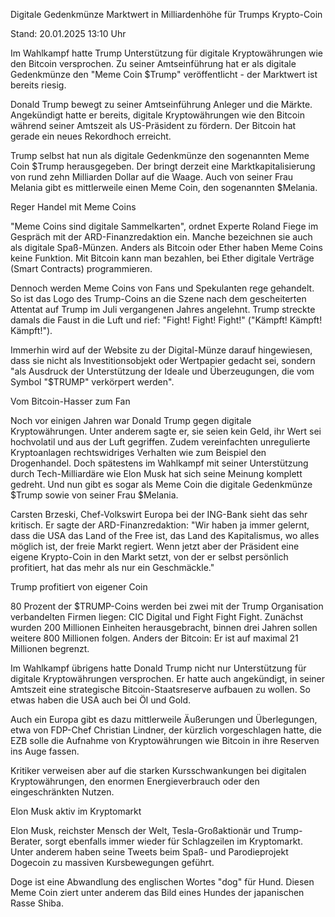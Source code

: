 
Digitale Gedenkmünze
Marktwert in Milliardenhöhe für Trumps Krypto-Coin


Stand: 20.01.2025 13:10 Uhr


Im Wahlkampf hatte Trump Unterstützung für digitale Kryptowährungen wie den Bitcoin versprochen. Zu seiner Amtseinführung hat er als digitale Gedenkmünze den "Meme Coin $Trump" veröffentlicht - der Marktwert ist bereits riesig.



Donald Trump bewegt zu seiner Amtseinführung Anleger und die Märkte. Angekündigt hatte er bereits, digitale Kryptowährungen wie den Bitcoin während seiner Amtszeit als US-Präsident zu fördern. Der Bitcoin hat gerade ein neues Rekordhoch erreicht.


Trump selbst hat nun als digitale Gedenkmünze den sogenannten Meme Coin $Trump herausgegeben. Der bringt derzeit eine Marktkapitalisierung von rund zehn Milliarden Dollar auf die Waage. Auch von seiner Frau Melania gibt es mittlerweile einen Meme Coin, den sogenannten $Melania.

Reger Handel mit Meme Coins


"Meme Coins sind digitale Sammelkarten", ordnet Experte Roland Fiege im Gespräch mit der ARD-Finanzredaktion ein. Manche bezeichnen sie auch als digitale Spaß-Münzen. Anders als Bitcoin oder Ether haben Meme Coins keine Funktion. Mit Bitcoin kann man bezahlen, bei Ether digitale Verträge (Smart Contracts) programmieren.


Dennoch werden Meme Coins von Fans und Spekulanten rege gehandelt. So ist das Logo des Trump-Coins an die Szene nach dem gescheiterten Attentat auf Trump im Juli vergangenen Jahres angelehnt. Trump streckte damals die Faust in die Luft und rief: "Fight! Fight! Fight!" ("Kämpft! Kämpft! Kämpft!").


Immerhin wird auf der Website zu der Digital-Münze darauf hingewiesen, dass sie nicht als Investitionsobjekt oder Wertpapier gedacht sei, sondern "als Ausdruck der Unterstützung der Ideale und Überzeugungen, die vom Symbol "$TRUMP" verkörpert werden".

Vom Bitcoin-Hasser zum Fan


Noch vor einigen Jahren war Donald Trump gegen digitale Kryptowährungen. Unter anderem sagte er, sie seien kein Geld, ihr Wert sei hochvolatil und aus der Luft gegriffen. Zudem vereinfachten unregulierte Kryptoanlagen rechtswidriges Verhalten wie zum Beispiel den Drogenhandel. Doch spätestens im Wahlkampf mit seiner Unterstützung durch Tech-Milliardäre wie Elon Musk hat sich seine Meinung komplett gedreht. Und nun gibt es sogar als Meme Coin die digitale Gedenkmünze $Trump sowie von seiner Frau $Melania.


Carsten Brzeski, Chef-Volkswirt Europa bei der ING-Bank sieht das sehr kritisch. Er sagte der ARD-Finanzredaktion: "Wir haben ja immer gelernt, dass die USA das Land of the Free ist, das Land des Kapitalismus, wo alles möglich ist, der freie Markt regiert. Wenn jetzt aber der Präsident eine eigene Krypto-Coin in den Markt setzt, von der er selbst persönlich profitiert, hat das mehr als nur ein Geschmäckle."

Trump profitiert von eigener Coin


80 Prozent der $TRUMP-Coins werden bei zwei mit der Trump Organisation verbandelten Firmen liegen: CIC Digital und Fight Fight Fight. Zunächst wurden 200 Millionen Einheiten herausgebracht, binnen drei Jahren sollen weitere 800 Millionen folgen. Anders der Bitcoin: Er ist auf maximal 21 Millionen begrenzt.


Im Wahlkampf übrigens hatte Donald Trump nicht nur Unterstützung für digitale Kryptowährungen versprochen. Er hatte auch angekündigt, in seiner Amtszeit eine strategische Bitcoin-Staatsreserve aufbauen zu wollen. So etwas haben die USA auch bei Öl und Gold.


Auch ein Europa gibt es dazu mittlerweile Äußerungen und Überlegungen, etwa von FDP-Chef Christian Lindner, der kürzlich vorgeschlagen hatte, die EZB solle die Aufnahme von Kryptowährungen wie Bitcoin in ihre Reserven ins Auge fassen.


Kritiker verweisen aber auf die starken Kursschwankungen bei digitalen Kryptowährungen, den enormen Energieverbrauch oder den eingeschränkten Nutzen.

Elon Musk aktiv im Kryptomarkt


Elon Musk, reichster Mensch der Welt, Tesla-Großaktionär und Trump-Berater, sorgt ebenfalls immer wieder für Schlagzeilen im Kryptomarkt. Unter anderem haben seine Tweets beim Spaß- und Parodieprojekt Dogecoin zu massiven Kursbewegungen geführt.


Doge ist eine Abwandlung des englischen Wortes "dog" für Hund. Diesen Meme Coin ziert unter anderem das Bild eines Hundes der japanischen Rasse Shiba.


 

